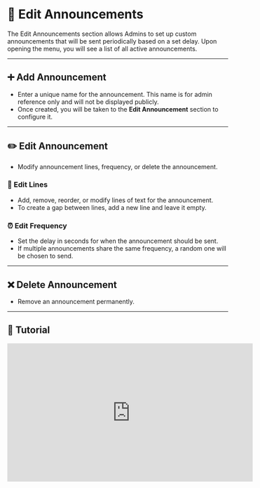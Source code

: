 # 📢 Edit Announcements

The Edit Announcements section allows Admins to set up custom announcements that will be sent periodically based on a set delay. Upon opening the menu, you will see a list of all active announcements.

---

## ➕ Add Announcement

* Enter a unique name for the announcement. This name is for admin reference only and will not be displayed publicly.
* Once created, you will be taken to the **Edit Announcement** section to configure it.

---

## ✏️ Edit Announcement

* Modify announcement lines, frequency, or delete the announcement.

### 📜 Edit Lines

* Add, remove, reorder, or modify lines of text for the announcement.
* To create a gap between lines, add a new line and leave it empty.

### ⏰ Edit Frequency

* Set the delay in seconds for when the announcement should be sent.
* If multiple announcements share the same frequency, a random one will be chosen to send.

---

## ❌ Delete Announcement

* Remove an announcement permanently.

---

## 🎥 Tutorial

<iframe width="560" height="315" src="https://www.youtube.com/embed/f9dQegArmWI?si=XtyeHUWzOCyrKIp0&amp;start=596" title="Edit Announcements Tutorial" frameborder="0" allow="accelerometer; autoplay; clipboard-write; encrypted-media; gyroscope; picture-in-picture; web-share" referrerpolicy="strict-origin-when-cross-origin" allowfullscreen></iframe>
